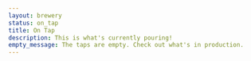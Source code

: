 ```yaml
---
layout: brewery
status: on_tap
title: On Tap
description: This is what's currently pouring!
empty_message: The taps are empty. Check out what's in production.
---
```

